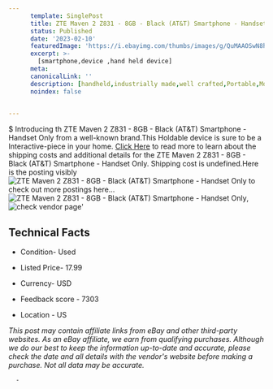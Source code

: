 ```yaml
---
      template: SinglePost
      title: ZTE Maven 2 Z831 - 8GB - Black (AT&T) Smartphone - Handset Only
      status: Published
      date: '2023-02-10'
      featuredImage: 'https://i.ebayimg.com/thumbs/images/g/QuMAAOSwN8hgmXR8/s-l225.jpg'
      excerpt: >-
        [smartphone,device ,hand held device]
      meta:
      canonicalLink: ''
      description: [handheld,industrially made,well crafted,Portable,Mobile,Compact,Convenient,Lightweight,Maneuverable,Man-portable,Miniature,Carriable,Hand-held,Light,Holdable,Transportable,Mobile device,Pocket-sized,On-the-go,Wireless,Cordless,Compact size,Convenient size, smartphone,device ,hand held device]
      noindex: false
      

---
```

$
      Introducing th ZTE Maven 2 Z831 - 8GB - Black (AT&T) Smartphone - Handset Only from a well-known brand.This Holdable device  is sure to be a Interactive-piece in your home. [Click Here](https://www.ebay.com/itm/133756815393?hash=item1f24870821%3Ag%3AQuMAAOSwN8hgmXR8&mkevt=1&mkcid=1&mkrid=711-53200-19255-0&campid=%253CePNCampaignId%253E&customid=%253CreferenceId%253E&toolid=10049) to read more to learn about the shipping costs and additional details for the ZTE Maven 2 Z831 - 8GB - Black (AT&T) Smartphone - Handset Only. Shipping cost is undefined.Here is the posting visibly ![ZTE Maven 2 Z831 - 8GB - Black (AT&T) Smartphone - Handset Only](https://i.ebayimg.com/thumbs/images/g/QuMAAOSwN8hgmXR8/s-l225.jpg) to check out more postings here... ![ZTE Maven 2 Z831 - 8GB - Black (AT&T) Smartphone - Handset Only](https://i.ebayimg.com/images/g/QuMAAOSwN8hgmXR8/s-l640.jpg), ![check vendor page](https://origin-galleryplus.ebayimg.com/ws/web/133756815393_2_0_1/225x225.jpg,https://origin-galleryplus.ebayimg.com/ws/web/133756815393_3_0_1/225x225.jpg,https://origin-galleryplus.ebayimg.com/ws/web/133756815393_4_0_1/225x225.jpg,https://origin-galleryplus.ebayimg.com/ws/web/133756815393_5_0_1/225x225.jpg,https://origin-galleryplus.ebayimg.com/ws/web/133756815393_6_0_1/225x225.jpg,https://origin-galleryplus.ebayimg.com/ws/web/133756815393_7_0_1/225x225.jpg,https://origin-galleryplus.ebayimg.com/ws/web/133756815393_8_0_1/225x225.jpg)'

      

 ## Technical Facts 



     
      

 - Condition- Used 


      

 - Listed Price- 17.99 


      

 - Currency- USD 


      

 - Feedback score - 7303 


      

 - Location - US 


      
      

 *_This post may contain affiliate links from eBay and other third-party websites. As an eBay affiliate, we earn from qualifying purchases. Although we do our best to keep the information up-to-date and accurate, please check the date and all details with the vendor's website before making a purchase. Not all data may be accurate._*




      -
